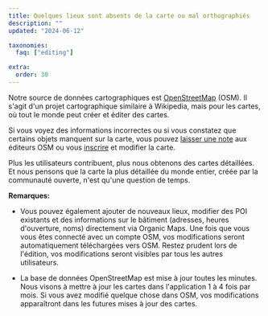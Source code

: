 ```yaml
---
title: Quelques lieux sont absents de la carte ou mal orthographiés
description: ""
updated: "2024-06-12"

taxonomies:
  faq: ["editing"]

extra:
  order: 30
---
```


Notre source de données cartographiques est [OpenStreetMap](https://www.openstreetmap.org/) (OSM). Il s'agit d'un projet cartographique similaire à Wikipedia, mais pour les cartes, où tout le monde peut créer et éditer des cartes.

Si vous voyez des informations incorrectes ou si vous constatez que certains objets manquent sur la carte, vous pouvez [laisser une note](https://www.openstreetmap.org/note/new) aux éditeurs OSM ou vous [inscrire](https://www.openstreetmap.org/user/new) et modifier la carte.

Plus les utilisateurs contribuent, plus nous obtenons des cartes détaillées. Et nous pensons que la carte la plus détaillée du monde entier, créée par la communauté ouverte, n'est qu'une question de temps.

**Remarques:**

* Vous pouvez également ajouter de nouveaux lieux, modifier des POI existants et des informations sur le bâtiment (adresses, heures d'ouverture, noms) directement via Organic Maps. Une fois que vous vous êtes connecté avec un compte OSM, vos modifications seront automatiquement téléchargées vers OSM. Restez prudent lors de l'édition, vos modifications seront visibles par tous les autres utilisateurs.

* La base de données OpenStreetMap est mise à jour toutes les minutes. Nous visons à mettre à jour les cartes dans l'application 1 à 4 fois par mois. Si vous avez modifié quelque chose dans OSM, vos modifications apparaîtront dans les futures mises à jour des cartes.
